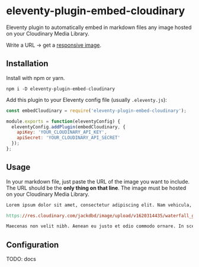 # eleventy-plugin-embed-cloudinary

Eleventy plugin to automatically embed in markdown files any image hosted on your Cloudinary Media Library.

Write a URL → get a [responsive image](https://developer.mozilla.org/en-US/docs/Learn/HTML/Multimedia_and_embedding/Responsive_images).

## Installation

Install with npm or yarn.

```shell
npm i -D eleventy-plugin-embed-cloudinary
```

Add this plugin to your Eleventy config file (usually `.eleventy.js`):

```js
const embedCloudinary = require('eleventy-plugin-embed-cloudinary');

module.exports = function(eleventyConfig) {
  eleventyConfig.addPlugin(embedCloudinary, {
    apiKey: 'YOUR_CLOUDINARY_API_KEY',
    apiSecret: 'YOUR_CLOUDINARY_API_SECRET'
  });
};
```

## Usage

In your markdown file, just paste the URL of the image you want to include. The URL should be the **only thing on that line**. The image must be hosted on your Cloudinary Media Library.

```mk
Lorem ipsum dolor sit amet, consectetur adipiscing elit. Nam vehicula, elit vel condimentum porta, purus.

https://res.cloudinary.com/jackdbd/image/upload/v1620314435/waterfall_google_chrome_bp672m.png

Maecenas non velit nibh. Aenean eu justo et odio commodo ornare. In scelerisque sapien at.
```

## Configuration

TODO: docs
